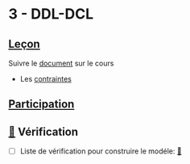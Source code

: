 # 3 - DDL-DCL

## [Leçon]()

Suivre le [document](documentation/Lesson.md) sur le cours

* Les [contraintes](../C.Contraintes) 


## [Participation](.scripts/Participation.md)

## [:construction:](documentation) Vérification 

  - [ ] Liste de vérification pour construire le modéle: [:construction:](documentation)

